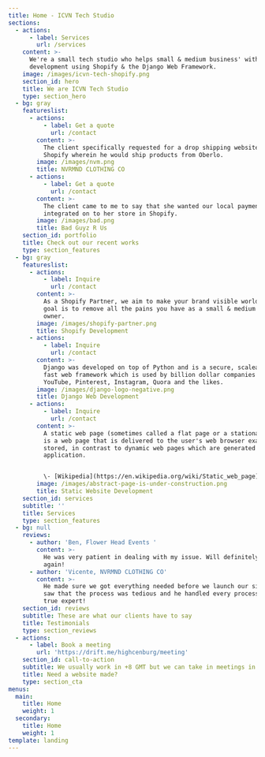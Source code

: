 ```yaml
---
title: Home - ICVN Tech Studio
sections:
  - actions:
      - label: Services
        url: /services
    content: >-
      We're a small tech studio who helps small & medium business' with website
      development using Shopify & the Django Web Framework.
    image: /images/icvn-tech-shopify.png
    section_id: hero
    title: We are ICVN Tech Studio
    type: section_hero
  - bg: gray
    featureslist:
      - actions:
          - label: Get a quote
            url: /contact
        content: >-
          The client specifically requested for a drop shipping website in
          Shopify wherein he would ship products from Oberlo.
        image: /images/nvm.png
        title: NVRMND CLOTHING CO
      - actions:
          - label: Get a quote
            url: /contact
        content: >-
          The client came to me to say that she wanted our local payment methods
          integrated on to her store in Shopify.
        image: /images/bad.png
        title: Bad Guyz R Us
    section_id: portfolio
    title: Check out our recent works
    type: section_features
  - bg: gray
    featureslist:
      - actions:
          - label: Inquire
            url: /contact
        content: >-
          As a Shopify Partner, we aim to make your brand visible worldwide. Our
          goal is to remove all the pains you have as a small & medium business
          owner.
        image: /images/shopify-partner.png
        title: Shopify Development
      - actions:
          - label: Inquire
            url: /contact
        content: >-
          Django was developed on top of Python and is a secure, scaleable and
          fast web framework which is used by billion dollar companies such as
          YouTube, Pinterest, Instagram, Quora and the likes.
        image: /images/django-logo-negative.png
        title: Django Web Development
      - actions:
          - label: Inquire
            url: /contact
        content: >-
          A static web page (sometimes called a flat page or a stationary page)
          is a web page that is delivered to the user's web browser exactly as
          stored, in contrast to dynamic web pages which are generated by a web
          application.


          \- [Wikipedia](https://en.wikipedia.org/wiki/Static_web_page)
        image: /images/abstract-page-is-under-construction.png
        title: Static Website Development
    section_id: services
    subtitle: ''
    title: Services
    type: section_features
  - bg: null
    reviews:
      - author: 'Ben, Flower Head Events '
        content: >-
          He was very patient in dealing with my issue. Will definitely hire him
          again!
      - author: 'Vicente, NVRMND CLOTHING CO'
        content: >-
          He made sure we got everything needed before we launch our site. We
          saw that the process was tedious and he handled every process like a
          true expert!
    section_id: reviews
    subtitle: These are what our clients have to say
    title: Testimonials
    type: section_reviews
  - actions:
      - label: Book a meeting
        url: 'https://drift.me/highcenburg/meeting'
    section_id: call-to-action
    subtitle: We usually work in +8 GMT but we can take in meetings in Eastern Time
    title: Need a website made?
    type: section_cta
menus:
  main:
    title: Home
    weight: 1
  secondary:
    title: Home
    weight: 1
template: landing
---
```


